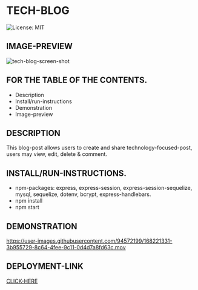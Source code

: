 # TECH-BLOG
![License: MIT](https://img.shields.io/badge/License-MIT-yellow.svg)

## IMAGE-PREVIEW
![tech-blog-screen-shot](https://user-images.githubusercontent.com/94572199/168219124-00d1f649-cf26-4dfd-8cf1-e85902560e93.png)

## FOR THE TABLE OF THE CONTENTS.
* Description
* Install/run-instructions
* Demonstration
* Image-preview

## DESCRIPTION
This blog-post allows users to create and share technology-focused-post, users may view, edit, delete & comment.

## INSTALL/RUN-INSTRUCTIONS.
* npm-packages: express, express-session, express-session-sequelize, mysql, sequelize, dotenv, bcrypt, express-handlebars.
* npm install
* npm start

## DEMONSTRATION
https://user-images.githubusercontent.com/94572199/168221331-3b955729-8c64-4fee-9c11-0d4d7a8fd63c.mov

## DEPLOYMENT-LINK
[CLICK-HERE](https://stark-bastion-74188.herokuapp.com/home)
